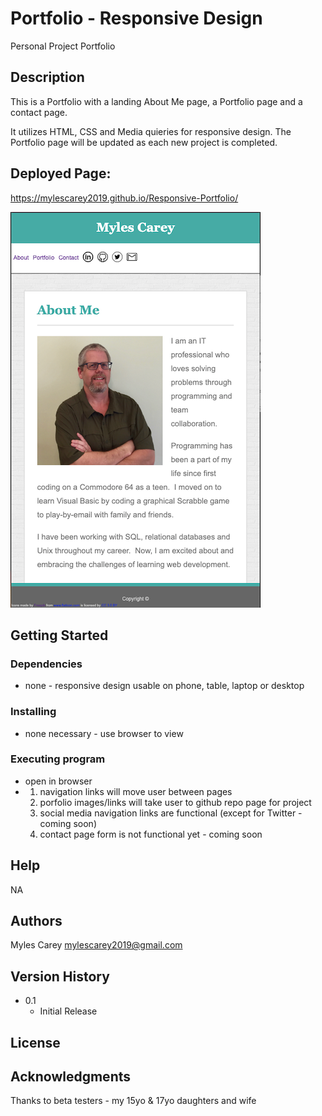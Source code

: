 # Portfolio - Responsive Design

Personal Project Portfolio

## Description
 
This is a Portfolio with a landing About Me page, a Portfolio page and a contact page.

It utilizes HTML, CSS and Media quieries for responsive design.  The Portfolio page will be updated as each new project is completed.

## Deployed Page:
https://mylescarey2019.github.io/Responsive-Portfolio/

![Portfolio page](assets/images/portfoliopage.png)


## Getting Started

### Dependencies

* none - responsive design usable on phone, table, laptop or desktop

### Installing

* none necessary - use browser to view

### Executing program

* open in browser 
*   1. navigation links will move user between pages
    2. porfolio images/links will take user to github repo page for project
    3. social media navigation links are functional (except for Twitter - coming soon)
    4. contact page form is not functional yet - coming soon
    

## Help

NA

## Authors

Myles Carey 
mylescarey2019@gmail.com 

## Version History
 
* 0.1
    * Initial Release

## License


## Acknowledgments

Thanks to beta testers - my 15yo & 17yo daughters and wife 
